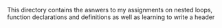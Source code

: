This directory contains the asnwers to my assignments on nested loops, function declarations and definitions as well as learning to write a header
